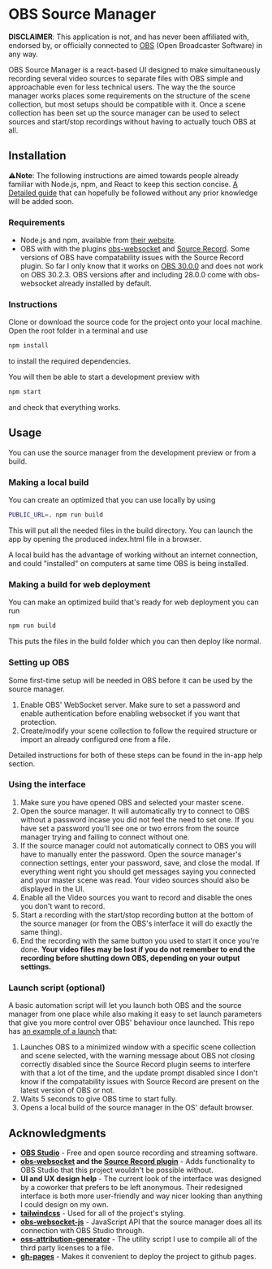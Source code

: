 # OBS Source Manager

**DISCLAIMER**: This application is not, and has never been affiliated with, endorsed by, or officially connected to [OBS](https://github.com/obsproject/obs-studio) (Open Broadcaster Software) in any way.

OBS Source Manager is a react-based UI designed to make simultaneously recording several video sources to separate files with OBS simple and approachable even for less technical users. The way the the source manager works places some requirements on the structure of the scene collection, but most setups should be compatible with it. Once a scene collection has been set up the source manager can be used to select sources and start/stop recordings without having to actually touch OBS at all. 

## Installation

⚠️**Note**: The following instructions are aimed towards people already familiar with Node.js, npm, and React to keep this section concise. [A Detailed guide]() that can hopefully be followed without any prior knowledge will be added soon.

### Requirements

  * Node.js and npm, available from [their website](https://nodejs.org/en). 
  * OBS with with the plugins [obs-websocket](https://github.com/obsproject/obs-websocket) and [Source Record](https://obsproject.com/forum/resources/source-record.1285/). Some versions of OBS have compatability issues with the Source Record plugin. So far I only know that it works on [OBS 30.0.0](https://github.com/obsproject/obs-studio/releases/tag/30.0.0) and does not work on OBS 30.2.3. OBS versions after and including 28.0.0 come with obs-websocket already installed by default.

### Instructions

Clone or download the source code for the project onto your local machine. Open the root folder in a terminal and use
```bash
npm install
```
to install the required dependencies.

You will then be able to start a development preview with 
```bash
npm start
```
and check that everything works.

## Usage

You can use the source manager from the development preview or from a build.

### Making a local build

You can create an optimized that you can use locally by using
```bash
PUBLIC_URL=. npm run build
```
This will put all the needed files in the build directory. You can launch the app by opening the produced index.html file in a browser.

A local build has the advantage of working without an internet connection, and could "installed" on computers at same time OBS is being installed. 

### Making a build for web deployment

You can make an optimized build that's ready for web deployment you can run
```bash
npm run build
```
This puts the files in the build folder which you can then deploy like normal.

### Setting up OBS

Some first-time setup will be needed in OBS before it can be used by the source manager.

1. Enable OBS' WebSocket server. Make sure to set a password and enable authentication before enabling websocket if you want that protection.
2. Create/modify your scene collection to follow the required structure or import an already configured one from a file.

Detailed instructions for both of these steps can be found in the in-app help section.

### Using the interface

1. Make sure you have opened OBS and selected your master scene.
2. Open the source manager. It will automatically try to connect to OBS without a password incase you did not feel the need to set one. If you have set a password you'll see one or two errors from the source manager trying and failing to connect without one.
3. If the source manager could not automatically connect to OBS you will have to manually enter the password. Open the source manager's connection settings, enter your password, save, and close the modal. If everything went right you should get  messages saying you connected and your master scene was read. Your video sources should also be displayed in the UI.
4. Enable all the Video sources you want to record and disable the ones you don't want to record.
5. Start a recording with the start/stop recording button at the bottom of the source manager (or from the OBS's interface it will do exactly the same thing).   
6. End the recording with the same button you used to start it once you're done. **Your video files may be lost if you do not remember to end the recording before shutting down OBS, depending on your output settings.**
 
### Launch script (optional)

A basic automation script will let you launch both OBS and the source manager from one place while also making it easy to set launch parameters that give you more control over OBS' behaviour once launched. This repo has [an example of a launch](launch.bat) that:
1. Launches OBS to a minimized window with a specific scene collection and scene selected, with the warning message about OBS not closing correctly disabled since the Source Record plugin seems to interfere with that a lot of the time, and the update prompt disabled since I don't know if the compatability issues with Source Record are present on the latest version of OBS or not.
2. Waits 5 seconds to give OBS time to start fully.
3. Opens a local build of the source manager in the OS' default browser.

## Acknowledgments
* **[OBS Studio](https://github.com/obsproject/obs-studio)** - Free and open source recording and streaming software.
* **[obs-websocket](https://github.com/obsproject/obs-websocket) and the [Source Record plugin](https://obsproject.com/forum/resources/source-record.1285/)** - Adds functionality to OBS Studio that this project wouldn't be possible without.
* **UI and UX design help** - The current look of the interface was designed by a coworker that prefers to be left anonymous. Their redesigned interface is both more user-friendly and way nicer looking than anything I could design on my own.
* **[tailwindcss](https://github.com/tailwindlabs/tailwindcss)** - Used for all of the project's styling. 
* **[obs-websocket-js](https://github.com/obs-websocket-community-projects/obs-websocket-js)** - JavaScript API that the source manager does all its connection with OBS Studio through.
* **[oss-attribution-generator](https://github.com/zumwald/oss-attribution-generator)** - The utility script I use to compile all of the third party licenses to a file.
* **[gh-pages](https://github.com/tschaub/gh-pages)** - Makes it convenient to deploy the project to github pages.

